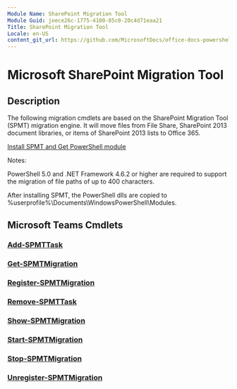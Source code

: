 ```yaml
---
Module Name: SharePoint Migration Tool
Module Guid: joece26c-1775-4100-85c0-20c4d71eaa21
Title: SharePoint Migration Tool
Locale: en-US
content_git_url: https://github.com/MicrosoftDocs/office-docs-powershell/blob/master/spmt/spmt-ps/spmt/spmt.md
---
```


# Microsoft SharePoint Migration Tool
## Description
The following migration cmdlets are based on the SharePoint Migration Tool (SPMT) migration engine. It will move files from File Share, SharePoint 2013 document libraries, or items of SharePoint 2013 lists to Office 365. 

[Install SPMT and Get PowerShell module](http://spmtreleasescus.blob.core.windows.net/install/default.htm "Install SPMT and Get PowerShell module")

Notes:

PowerShell 5.0 and .NET Framework 4.6.2 or higher are required to support the migration of file paths of up to 400 characters.

After installing SPMT, the PowerShell dlls are copied to %userprofile%\Documents\WindowsPowerShell\Modules. 

## Microsoft Teams Cmdlets

### [Add-SPMTTask](Add-SPMTTask.md)

### [Get-SPMTMigration](Get-SPMTMigration.md)

### [Register-SPMTMigration](Register-SPMTMigration.md)

### [Remove-SPMTTask](Remove-SPMTTask.md)

### [Show-SPMTMigration](Show-SPMTMigration.md)

### [Start-SPMTMigration](Start-SPMTMigration.md)

### [Stop-SPMTMigration](Stop-SPMTMigration.md)

### [Unregister-SPMTMigration](Unregister-SPMTMigration.md)
